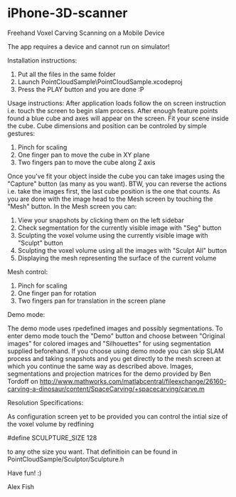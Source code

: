 # iPhone-3D-scanner
Freehand Voxel Carving Scanning on a Mobile Device

The app requires a device and cannot run on simulator!

Installation instructions:
1. Put all the files in the same folder
2. Launch PointCloudSample\PointCloudSample.xcodeproj
3. Press the PLAY button and you are done :P

Usage instructions:
After application loads follow the on screen instruction i.e. touch the screen to begin slam process. After enough feature points found a blue cube and axes will appear on the screen. Fit your scene inside the cube. Cube dimensions and position can be controled by simple gestures:

1. Pinch for scaling
2. One finger pan to move the cube in XY plane
3. Two fingers pan to move the cube along Z axis

Once you've fit your object inside the cube you can take images using the "Capture" button (as many as you want).
BTW, you can reverse the actions i.e. take the images first, the last cube position is the one that counts.
As you are done with the image head to the Mesh screen by touching the "Mesh" button. In the Mesh screen you can:

1. View your snapshots by clicking them on the left sidebar
2. Check segmentation for the currently visible image with "Seg" button
3. Sculpting the voxel volume using the currently visible image with "Sculpt" button
4. Sculpting the voxel volume using all the images with "Sculpt All" button
5. Displaying the mesh representing the surface of the current volume

Mesh control:

1. Pinch for scaling
2. One finger pan for rotation
3. Two fingers pan for translation in the screen plane

Demo mode:

The demo mode uses rpedefined images and possibly segmentations. To enter demo mode touch the "Demo" button and choose between "Original images" for colored images and "Silhouettes" for using segmentation supplied beforehand. If you choose using demo mode you can skip SLAM process and taking snapshots and you get directly to the mesh screen at which you continue the same way as described above. 
Images, segmentations and projection matrices for the demo provided by Ben Tordoff on http://www.mathworks.com/matlabcentral/fileexchange/26160-carving-a-dinosaur/content/SpaceCarving/+spacecarving/carve.m

Resolution Specifications:

As configuration screen yet to be provided you can control the intial size of the voxel volume by redfining

#define SCULPTURE_SIZE 128

to any othe size you want. That definitioin can be found in PointCloudSample/Sculptor/Sculpture.h

Have fun! :)

Alex Fish

